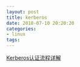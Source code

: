 ```yaml
---
layout: post
title: kerberos
date: 2018-07-10 20:20:20
categories:
- linux
tags:
---
```


[Kerberos认证流程详解](https://www.cnblogs.com/a757956132/p/4620467.html)  